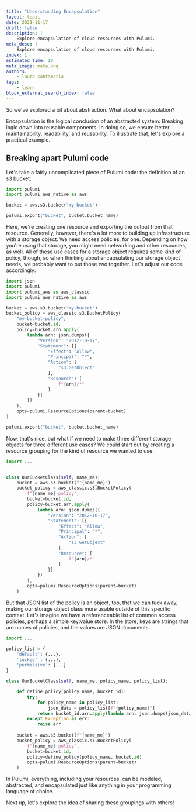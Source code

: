 ```yaml
---
title: "Understanding Encapsulation"
layout: topic
date: 2021-11-17
draft: false
description: |
    Explore encapsulation of cloud resources with Pulumi.
meta_desc: |
    Explore encapsulation of cloud resources with Pulumi.
index: 1
estimated_time: 10
meta_image: meta.png
authors:
    - laura-santamaria
tags:
    - learn
block_external_search_index: false
---
```


So we've explored a bit about abstraction. What about encapsulation?

Encapsulation is the logical conclusion of an abstracted system: Breaking logic
down into reusable components. In doing so, we ensure better maintainability,
readability, and reusability. To illustrate that, let's explore a practical
example.

## Breaking apart Pulumi code

Let's take a fairly uncomplicated piece of Pulumi code: the definition of an s3
bucket:

```python
import pulumi
import pulumi_aws_native as aws

bucket = aws.s3.bucket("my-bucket")

pulumi.export("bucket", bucket.bucket_name)
```

Here, we're creating one resource and exporting the output from that resource.
Generally, however, there's a lot more to building up infrastructure with a
storage object. We need access policies, for one. Depending on how you're using
that storage, you might need networking and other resources, as well. All of
these use cases for a storage object requires some kind of policy, though, so
when thinking about encapsulating our storage object needs, we probably want to
put those two together. Let's adjust our code accordingly:

```python
import json
import pulumi
import pulumi_aws as aws_classic
import pulumi_aws_native as aws

bucket = aws.s3.bucket("my-bucket")
bucket_policy = aws_classic.s3.BucketPolicy(
    "my-bucket-policy",
    bucket=bucket.id,
    policy=bucket.arn.apply(
        lambda arn: json.dumps({
            "Version": "2012-10-17",
            "Statement": [{
                "Effect": "Allow",
                "Principal": "*",
                "Action": [
                    "s3:GetObject"
                ],
                "Resource": [
                    f"{arn}/*"
                ]
            }]
        })
    ),
    opts=pulumi.ResourceOptions(parent=bucket)
)

pulumi.export("bucket", bucket.bucket_name)
```

Now, that's nice, but what if we need to make three different storage objects
for three different use cases? We could start out by creating a resource
grouping for the kind of resource we wanted to use:

```python
import ...


class OurBucketClass(self, name_me):
    bucket = aws.s3.bucket(f"{name_me}")
    bucket_policy = aws_classic.s3.BucketPolicy(
        f"{name_me}-policy",
        bucket=bucket.id,
        policy=bucket.arn.apply(
            lambda arn: json.dumps({
                "Version": "2012-10-17",
                "Statement": [{
                    "Effect": "Allow",
                    "Principal": "*",
                    "Action": [
                        "s3:GetObject"
                    ],
                    "Resource": [
                        f"{arn}/*"
                    ]
                }]
            })
        ),
        opts=pulumi.ResourceOptions(parent=bucket)
    )
```

But that JSON list of the policy is an object, too, that we can tuck away,
making our storage object class more usable outside of this specific context.
Let's imagine we have a referenceable list of common access policies, perhaps
a simple key:value store. In the store, keys are strings that are names of
policies, and the values are JSON documents.

```python
import ...

policy_list = {
    'default': {...},
    'locked' : {...},
    'permissive': {...}
}

class OurBucketClass(self, name_me, policy_name, policy_list):

    def define_policy(policy_name, bucket_id):
        try:
            for policy_name in policy_list:
                json_data = policy_list[f"{policy_name}"]
            return bucket_id.arn.apply(lambda arn: json.dumps(json_data))
        except Exception as err:
            raise err
    
    bucket = aws.s3.bucket(f"{name_me}")
    bucket_policy = aws_classic.s3.BucketPolicy(
        f"{name_me}-policy",
        bucket=bucket.id,
        policy=define_policy(policy_name, bucket.id)
        opts=pulumi.ResourceOptions(parent=bucket)
    )

```

In Pulumi, everything, including your resources, can be modeled, abstracted, and
encapsulated just like anything in your programming language of choice.

Next up, let's explore the idea of sharing these groupings with others!